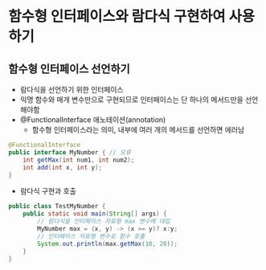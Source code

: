 # 함수형 인터페이스와 람다식 구현하여 사용하기
## 함수형 인터페이스 선언하기
- 람다식을 선언하기 위한 인터페이스
- 익명 함수와 매개 변수만으로 구현되므로 인터페이스는 단 하나의 메서드만을 선언해야함
- @FunctionalInterface 애노테이션(annotation)
    - 함수형 인터페이스라는 의미, 내부에 여러 개의 메서드를 선언하면 에러남
```java
@FunctionalInterface
public interface MyNumber { // 오류
    int getMax(int num1, int num2);
    int add(int x, int y);
} 
```
- 람다식 구현과 호출
```java
public class TestMyNumber {
    public static void main(String[] args) {
        // 람다식을 인터페이스 자료형 max 변수에 대입
        MyNumber max = (x, y) -> (x >= y)? x:y;
        // 인터페이스 자료형 변수로 함수 호출
        System.out.println(max.getMax(10, 20)); 
    }
}
```
